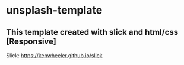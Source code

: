 # unsplash-template
## This template created with slick and html/css [Responsive]
Slick: https://kenwheeler.github.io/slick
